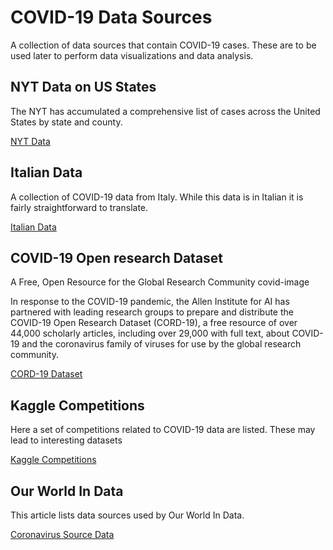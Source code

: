 # COVID-19 Data Sources

A collection of data sources that contain COVID-19 cases. These are to be used later to perform data visualizations and data analysis.

## NYT Data on US States

The NYT has accumulated a comprehensive list of cases across the United States by state and county.

[NYT Data](https://github.com/nytimes/covid-19-data)

## Italian Data

A collection of COVID-19 data from Italy. While this data is in Italian it is fairly
straightforward to translate.

[Italian Data](https://github.com/pcm-dpc/COVID-19)

## COVID-19 Open research Dataset

A Free, Open Resource for the Global Research Community
covid-image

In response to the COVID-19 pandemic, the Allen Institute for AI has partnered with leading research groups to prepare and distribute the COVID-19 Open Research Dataset (CORD-19), a free resource of over 44,000 scholarly articles, including over 29,000 with full text, about COVID-19 and the coronavirus family of viruses for use by the global research community.

[CORD-19 Dataset](https://pages.semanticscholar.org/coronavirus-research?utm_campaign=The%20Batch&utm_source=hs_email&utm_medium=email&utm_content=84930557&_hsenc=p2ANqtz-8bTp3kmu-UokhsGaX1uKzlBXo6KbNO-8ZEDkReC-yStG3TNb81Za-gbmWjQoIO5Ibdk1lGZ4c3VZRymTQZpoFjQolGFg&_hsmi=84930557)

## Kaggle Competitions

Here a set of competitions related to COVID-19 data are listed. These may lead to interesting datasets

[Kaggle Competitions](https://www.kaggle.com/covid19?utm_campaign=The+Batch&utm_source=hs_email&utm_medium=email&utm_content=85609380&_hsenc=p2ANqtz-8OA50tKwkEOHBC3zsW7wrNZYopKTlj_R3VHFjVGsYzPOpySF9l-xHMP4rhLOhgDATS3f170woy0-QgC7fsQt2jnIXo3A&_hsmi=85609380)

## Our World In Data

This article lists data sources used by Our World In Data.

[Coronavirus Source Data](https://ourworldindata.org/coronavirus-source-data)
